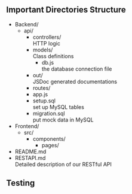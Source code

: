 ## Important Directories Structure

- Backend/  
  - api/
    - controllers/  
    HTTP logic
    - models/  
    Class definitions
      - db.js  
      the database connection file
    - out/  
    JSDoc generated documentations
    - routes/
    - app.js
    - setup.sql  
    set up MySQL tables
    - migration.sql  
    put mock data in MySQL
- Frontend/
  - src/
      - components/
        - pages/
- README.md
- RESTAPI.md  
Detailed description of our RESTful API


## Testing
